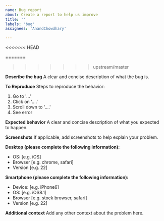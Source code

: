 ```yaml
---
name: Bug report
about: Create a report to help us improve
title: ''
labels: 'bug'
assignees: 'AnandChowdhary'

---
```


<<<<<<< HEAD
<!-- If you have a question, you should use Discussions instead: https://github.com/upptime/upptime/discussions -->
=======
<!-- If you have a question, you should use Discussions instead: https://github.com/orgs/upptime/discussions -->
>>>>>>> upstream/master

**Describe the bug**
A clear and concise description of what the bug is.

**To Reproduce**
Steps to reproduce the behavior:
1. Go to '...'
2. Click on '....'
3. Scroll down to '....'
4. See error

**Expected behavior**
A clear and concise description of what you expected to happen.

**Screenshots**
If applicable, add screenshots to help explain your problem.

**Desktop (please complete the following information):**
 - OS: [e.g. iOS]
 - Browser [e.g. chrome, safari]
 - Version [e.g. 22]

**Smartphone (please complete the following information):**
 - Device: [e.g. iPhone6]
 - OS: [e.g. iOS8.1]
 - Browser [e.g. stock browser, safari]
 - Version [e.g. 22]

**Additional context**
Add any other context about the problem here.
